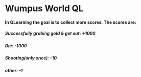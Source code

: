 # Wumpus World QL
#### In QLearning the goal is to collect more scores. The scores are:
##### Successfully grabing gold & get out: +1000
##### Die: -1000
##### Shooting(only once): -10
##### other: -1


